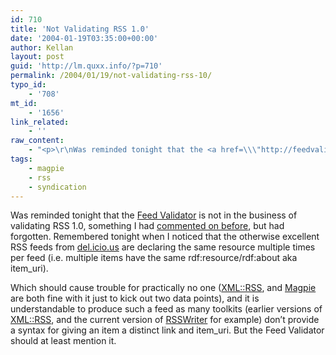 ```yaml
---
id: 710
title: 'Not Validating RSS 1.0'
date: '2004-01-19T03:35:00+00:00'
author: Kellan
layout: post
guid: 'http://lm.quxx.info/?p=710'
permalink: /2004/01/19/not-validating-rss-10/
typo_id:
    - '708'
mt_id:
    - '1656'
link_related:
    - ''
raw_content:
    - "<p>\r\nWas reminded tonight that the <a href=\\\"http://feedvalidator.org\\\">Feed Validator</a> is not in the business of validating RSS 1.0, something I had <a href=\\\"http://laughingmeme.org/archives/000290.html\\\">commented on before</a>, but had forgotten.  Remembered tonight when I noticed that the otherwise excellent RSS feeds from <a href=\\\"http://del.icio.us\\\">del.icio.us</a> are declaring the same resource multiple times per feed (i.e. multiple items have the same rdf:resource/rdf:about aka item_uri).  \r\n</p>\r\n<p>\r\nWhich should cause trouble for practically no one (<a href=\\\"http://search.cpan.org/dist/XML-RSS/\\\">XML::RSS</a>, and <a href=\\\"http://magpierss.sf.net\\\">Magpie</a> are both fine with it just to kick out two data points), and it is understandable to produce such a feed as many toolkits (earlier versions of <a href=\\\"http://search.cpan.org/dist/XML-RSS/\\\">XML::RSS</a>, and the current version of <a href=\\\"http://usefulinc.com/rss/rsswriter/\\\">RSSWriter</a> for example) don\\'t provide a syntax for giving an item a distinct link and item_uri.  But the Feed Validator should at least mention it.\r\n</p>"
tags:
    - magpie
    - rss
    - syndication
---
```


Was reminded tonight that the [Feed Validator](http://feedvalidator.org) is not in the business of validating RSS 1.0, something I had [commented on before](http://laughingmeme.org/archives/000290.html), but had forgotten. Remembered tonight when I noticed that the otherwise excellent RSS feeds from [del.icio.us](http://del.icio.us) are declaring the same resource multiple times per feed (i.e. multiple items have the same rdf:resource/rdf:about aka item\_uri).

Which should cause trouble for practically no one ([XML::RSS](http://search.cpan.org/dist/XML-RSS/), and [Magpie](http://magpierss.sf.net) are both fine with it just to kick out two data points), and it is understandable to produce such a feed as many toolkits (earlier versions of [XML::RSS](http://search.cpan.org/dist/XML-RSS/), and the current version of [RSSWriter](http://usefulinc.com/rss/rsswriter/) for example) don’t provide a syntax for giving an item a distinct link and item\_uri. But the Feed Validator should at least mention it.